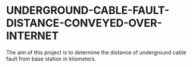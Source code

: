 # UNDERGROUND-CABLE-FAULT-DISTANCE-CONVEYED-OVER-INTERNET
The aim of this project is to determine the distance of underground cable fault from base station in kilometers.
